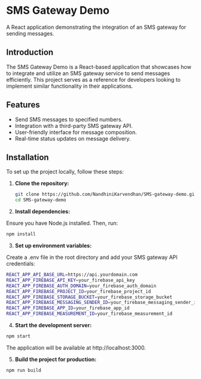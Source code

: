 # SMS Gateway Demo

A React application demonstrating the integration of an SMS gateway for sending messages.

## Introduction

The SMS Gateway Demo is a React-based application that showcases how to integrate and utilize an SMS gateway service to send messages efficiently. This project serves as a reference for developers looking to implement similar functionality in their applications.

## Features

- Send SMS messages to specified numbers.
- Integration with a third-party SMS gateway API.
- User-friendly interface for message composition.
- Real-time status updates on message delivery.

## Installation

To set up the project locally, follow these steps:

1. **Clone the repository:**

   ```bash
   git clone https://github.com/NandhiniKarvendhan/SMS-gateway-demo.git
   cd SMS-gateway-demo
   ```

2. **Install dependencies:**

Ensure you have Node.js installed. Then, run:

```bash
npm install
```

3. **Set up environment variables:**

Create a .env file in the root directory and add your SMS gateway API credentials:

```bash
REACT_APP_API_BASE_URL=https://api.yourdomain.com
REACT_APP_FIREBASE_API_KEY=your_firebase_api_key
REACT_APP_FIREBASE_AUTH_DOMAIN=your_firebase_auth_domain
REACT_APP_FIREBASE_PROJECT_ID=your_firebase_project_id
REACT_APP_FIREBASE_STORAGE_BUCKET=your_firebase_storage_bucket
REACT_APP_FIREBASE_MESSAGING_SENDER_ID=your_firebase_messaging_sender_id
REACT_APP_FIREBASE_APP_ID=your_firebase_app_id
REACT_APP_FIREBASE_MEASUREMENT_ID=your_firebase_measurement_id
```

4. **Start the development server:**

```bash
npm start
```

The application will be available at http://localhost:3000.

5. **Build the project for production:**

```bash
npm run build
```
